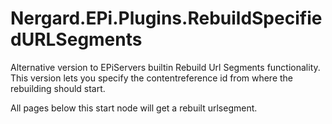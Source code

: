 Nergard.EPi.Plugins.RebuildSpecifiedURLSegments
===============================================

Alternative version to EPiServers builtin Rebuild Url Segments functionality. This version lets you specify the contentreference id from where the rebuilding should start.

All pages below this start node will get a rebuilt urlsegment.
